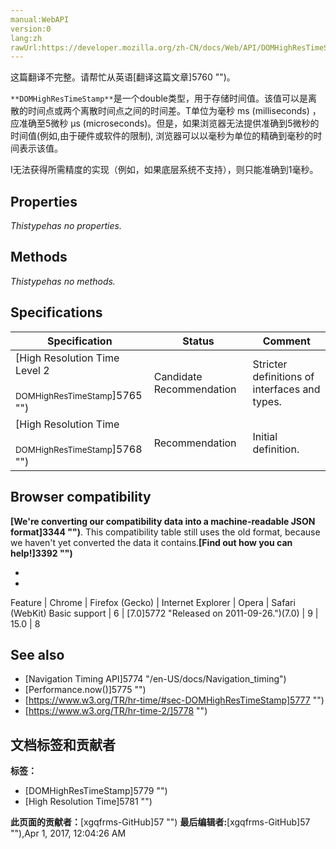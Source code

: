 ```yaml
---
manual:WebAPI
version:0
lang:zh
rawUrl:https://developer.mozilla.org/zh-CN/docs/Web/API/DOMHighResTimeStamp
---
```




这篇翻译不完整。请帮忙从英语[翻译这篇文章]5760 "")。






`**DOMHighResTimeStamp**`是一个double类型，用于存储时间值。该值可以是离散的时间点或两个离散时间点之间的时间差。T单位为毫秒 ms (milliseconds) ，应准确至5微秒 µs (microseconds)。但是，如果浏览器无法提供准确到5微秒的时间值(例如,由于硬件或软件的限制), 浏览器可以以毫秒为单位的精确到毫秒的时间表示该值。



I无法获得所需精度的实现（例如，如果底层系统不支持），则只能准确到1毫秒。



## Properties<a name="Properties"></a>


<em>This<em>type</em>has no properties.</em>


## Methods<a name="Methods"></a>


<em>This<em>type</em>has no methods.</em>


## Specifications<a name="Specifications"></a>
Specification | Status | Comment 
 ---  |  ---  |  ---  | 
[High Resolution Time Level 2<br></br><small>DOMHighResTimeStamp</small>]5765 "") | Candidate Recommendation | Stricter definitions of interfaces and types. 
[High Resolution Time<br></br><small>DOMHighResTimeStamp</small>]5768 "") | Recommendation | Initial definition. 


## Browser compatibility<a name="Browser_compatibility"></a>


**[We&#39;re converting our compatibility data into a machine-readable JSON format]3344 "")**. This compatibility table still uses the old format, because we haven&#39;t yet converted the data it contains.**[Find out how you can help!]3392 "")**


* 
* 
Feature | Chrome | Firefox (Gecko) | Internet Explorer | Opera | Safari (WebKit) 
Basic support | 6 | [7.0]5772 "Released on 2011-09-26.")(7.0) | 9 | 15.0 | 8 





## See also<a name="See_also"></a>

* [Navigation Timing API]5774 "/en-US/docs/Navigation_timing")
* [Performance.now()]5775 "")
* [https://www.w3.org/TR/hr-time/#sec-DOMHighResTimeStamp]5777 "")
* [https://www.w3.org/TR/hr-time-2/]5778 "")



## 文档标签和贡献者
**标签：**
* [DOMHighResTimeStamp]5779 "")
* [High Resolution Time]5781 "")

**此页面的贡献者：**[xgqfrms-GitHub]57 "")
**最后编辑者:**[xgqfrms-GitHub]57 ""),<time>Apr 1, 2017, 12:04:26 AM</time>


